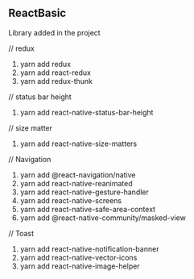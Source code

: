## ReactBasic

Library added in the project

// redux
1. yarn add redux
2. yarn add react-redux
3. yarn add redux-thunk

// status bar height
1. yarn add react-native-status-bar-height

// size matter 
1. yarn add react-native-size-matters

// Navigation
1. yarn add @react-navigation/native
2. yarn add react-native-reanimated 
3. yarn add react-native-gesture-handler 
4. yarn add react-native-screens 
5. yarn add react-native-safe-area-context 
6. yarn add @react-native-community/masked-view

// Toast 
1. yarn add react-native-notification-banner
2. yarn add react-native-vector-icons
3. yarn add react-native-image-helper
